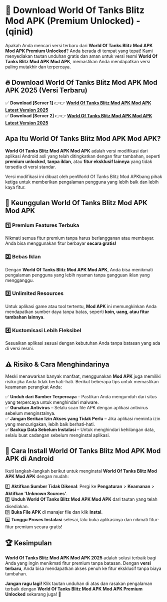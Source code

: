 

# 🎯 Download World Of Tanks Blitz Mod APK (Premium Unlocked) -  (qinid) 

Apakah Anda mencari versi terbaru dari **World Of Tanks Blitz Mod APK Mod APK Premium Unlocked**? Anda berada di tempat yang tepat! Kami menyediakan tautan unduhan gratis dan aman untuk versi resmi **World Of Tanks Blitz Mod APK Mod APK**, memastikan Anda mendapatkan versi paling mutakhir dan terpercaya.

## 🔥 Download World Of Tanks Blitz Mod APK Mod APK 2025 (Versi Terbaru)

✅ **Download [Server 1]** 👉👉 [**World Of Tanks Blitz Mod APK Mod APK Latest Version 2025**](https://apkcomod.com?title=World_Of_Tanks_Blitz_Mod_APK)  
✅ **Download [Server 2]** 👉👉 [**World Of Tanks Blitz Mod APK Mod APK Latest Version 2025**](https://apkcomod.com?title=World_Of_Tanks_Blitz_Mod_APK)  

## Apa Itu World Of Tanks Blitz Mod APK Mod APK?

**World Of Tanks Blitz Mod APK Mod APK** adalah versi modifikasi dari aplikasi Android asli yang telah ditingkatkan dengan fitur tambahan, seperti **premium unlocked**, **tanpa iklan**, atau **fitur eksklusif lainnya** yang tidak tersedia di versi standar.

Versi modifikasi ini dibuat oleh penWorld Of Tanks Blitz Mod APKbang pihak ketiga untuk memberikan pengalaman pengguna yang lebih baik dan lebih kaya fitur.

## 🎯 Keunggulan World Of Tanks Blitz Mod APK Mod APK

### 1️⃣ Premium Features Terbuka
Nikmati semua fitur premium tanpa harus berlangganan atau membayar. Anda bisa menggunakan fitur berbayar **secara gratis!**

### 2️⃣ Bebas Iklan
Dengan **World Of Tanks Blitz Mod APK Mod APK**, Anda bisa menikmati pengalaman pengguna yang lebih nyaman tanpa gangguan iklan yang mengganggu.

### 3️⃣ Unlimited Resources
Untuk aplikasi game atau tool tertentu, **Mod APK** ini memungkinkan Anda mendapatkan sumber daya tanpa batas, seperti **koin, uang, atau fitur tambahan lainnya**.

### 4️⃣ Kustomisasi Lebih Fleksibel
Sesuaikan aplikasi sesuai dengan kebutuhan Anda tanpa batasan yang ada di versi resmi.

## ⚠️ Risiko & Cara Menghindarinya

Meski menawarkan banyak manfaat, menggunakan **Mod APK** juga memiliki risiko jika Anda tidak berhati-hati. Berikut beberapa tips untuk memastikan keamanan perangkat Anda:

✅ **Unduh dari Sumber Terpercaya** – Pastikan Anda mengunduh dari situs yang terpercaya untuk menghindari malware.  
✅ **Gunakan Antivirus** – Selalu scan file APK dengan aplikasi antivirus sebelum menginstalnya.  
✅ **Jangan Berikan Izin Akses yang Tidak Perlu** – Jika aplikasi meminta izin yang mencurigakan, lebih baik berhati-hati.  
✅ **Backup Data Sebelum Instalasi** – Untuk menghindari kehilangan data, selalu buat cadangan sebelum menginstal aplikasi.

## 📌 Cara Install World Of Tanks Blitz Mod APK Mod APK di Android

Ikuti langkah-langkah berikut untuk menginstal **World Of Tanks Blitz Mod APK Mod APK** dengan mudah:

1️⃣ **Aktifkan Sumber Tidak Dikenal**: Pergi ke **Pengaturan** > **Keamanan** > **Aktifkan 'Unknown Sources'**.  
2️⃣ **Unduh World Of Tanks Blitz Mod APK Mod APK** dari tautan yang telah disediakan.  
3️⃣ **Buka File APK** di manajer file dan klik **Instal**.  
4️⃣ **Tunggu Proses Instalasi** selesai, lalu buka aplikasinya dan nikmati fitur-fitur premium secara gratis!

## 🏆 Kesimpulan

**World Of Tanks Blitz Mod APK Mod APK 2025** adalah solusi terbaik bagi Anda yang ingin menikmati fitur premium tanpa batasan. Dengan **versi terbaru**, Anda bisa mendapatkan akses penuh ke fitur eksklusif tanpa biaya tambahan.

**Jangan ragu lagi!** Klik tautan unduhan di atas dan rasakan pengalaman terbaik dengan **World Of Tanks Blitz Mod APK Mod APK Premium Unlocked** sekarang juga! 🚀

